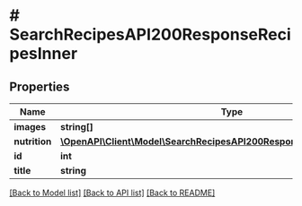 # # SearchRecipesAPI200ResponseRecipesInner

## Properties

Name | Type | Description | Notes
------------ | ------------- | ------------- | -------------
**images** | **string[]** |  | [optional]
**nutrition** | [**\OpenAPI\Client\Model\SearchRecipesAPI200ResponseRecipesInnerNutrition**](SearchRecipesAPI200ResponseRecipesInnerNutrition.md) |  | [optional]
**id** | **int** |  | [optional]
**title** | **string** |  | [optional]

[[Back to Model list]](../../README.md#models) [[Back to API list]](../../README.md#endpoints) [[Back to README]](../../README.md)

